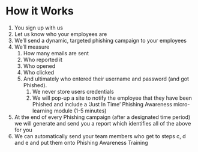 # How it Works

1. You sign up with us
2. Let us know who your employees are
3. We’ll send a dynamic, targeted phishing campaign to your employees
4. We’ll measure
    1. How many emails are sent
    2. Who reported it
    3. Who opened
    4. Who clicked
    5. And ultimately who entered their username and password (and got Phished). 
        1. We never store users credentials
        2. We will pop-up a site to notify the employee that they have been Phished and include a ‘Just In Time’ Phishing Awareness micro-learning module (1-5 minutes)
5. At the end of every Phishing campaign (after a designated time period) we will generate and send you a report which identifies all of the above for you
6. We can automatically send your team members who get to steps c, d and e and put them onto Phishing Awareness Training